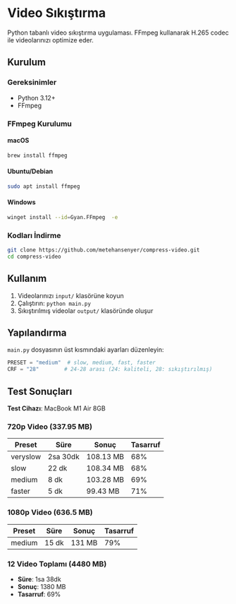 # Video Sıkıştırma

Python tabanlı video sıkıştırma uygulaması. FFmpeg kullanarak H.265 codec ile videolarınızı optimize eder.

## Kurulum

### Gereksinimler
- Python 3.12+
- FFmpeg

### FFmpeg Kurulumu

#### macOS
```bash
brew install ffmpeg
```

#### Ubuntu/Debian
```bash
sudo apt install ffmpeg
```

#### Windows
```bash
winget install --id=Gyan.FFmpeg  -e
```

### Kodları İndirme
```bash
git clone https://github.com/metehansenyer/compress-video.git
cd compress-video
```

## Kullanım

1. Videolarınızı `input/` klasörüne koyun
2. Çalıştırın: `python main.py`
3. Sıkıştırılmış videolar `output/` klasöründe oluşur

## Yapılandırma

`main.py` dosyasının üst kısmındaki ayarları düzenleyin:

```python
PRESET = "medium"  # slow, medium, fast, faster 
CRF = "28"        # 24-28 arası (24: kaliteli, 28: sıkıştırılmış)
```

## Test Sonuçları

**Test Cihazı**: MacBook M1 Air 8GB

### 720p Video (337.95 MB)
| Preset | Süre | Sonuç | Tasarruf |
|--------|------|--------|----------|
| veryslow | 2sa 30dk | 108.13 MB | 68% |
| slow | 22 dk | 108.34 MB | 68% |
| medium | 8 dk | 103.28 MB | 69% |
| faster | 5 dk | 99.43 MB | 71% |

### 1080p Video (636.5 MB)
| Preset | Süre | Sonuç | Tasarruf |
|--------|------|--------|----------|
| medium | 15 dk | 131 MB | 79% |

### 12 Video Toplamı (4480 MB)
- **Süre**: 1sa 38dk
- **Sonuç**: 1380 MB
- **Tasarruf**: 69%